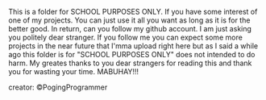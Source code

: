 This is a folder for SCHOOL PURPOSES ONLY. If you have some interest of one of my projects. You can just use it all you want as long as it is for the better good. In return, can you follow my github account. I am just asking you politely dear stranger. If you follow me you can expect some more projects in the near future that I'mma upload right here but as I said a while ago this folder is for "SCHOOL PURPOSES ONLY" does not intended to do harm. My greates thanks to you dear strangers for reading this and thank you for wasting your time. MABUHAY!!!

creator: ©PogingProgrammer
